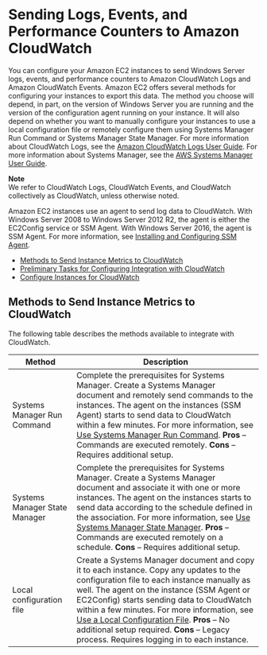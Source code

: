 # Sending Logs, Events, and Performance Counters to Amazon CloudWatch<a name="send_logs_to_cwl"></a>

You can configure your Amazon EC2 instances to send Windows Server logs, events, and performance counters to Amazon CloudWatch Logs and Amazon CloudWatch Events\. Amazon EC2 offers several methods for configuring your instances to export this data\. The method you choose will depend, in part, on the version of Windows Server you are running and the version of the configuration agent running on your instance\. It will also depend on whether you want to manually configure your instances to use a local configuration file or remotely configure them using Systems Manager Run Command or Systems Manager State Manager\. For more information about CloudWatch Logs, see the [Amazon CloudWatch Logs User Guide](http://docs.aws.amazon.com/AmazonCloudWatch/latest/logs/)\. For more information about Systems Manager, see the [AWS Systems Manager User Guide](http://docs.aws.amazon.com/systems-manager/latest/userguide/)\.

**Note**  
We refer to CloudWatch Logs, CloudWatch Events, and CloudWatch collectively as CloudWatch, unless otherwise noted\.

Amazon EC2 instances use an agent to send log data to CloudWatch\. With Windows Server 2008 to Windows Server 2012 R2, the agent is either the EC2Config service or SSM Agent\. With Windows Server 2016, the agent is SSM Agent\. For more information, see [Installing and Configuring SSM Agent](http://docs.aws.amazon.com/systems-manager/latest/userguide/ssm-agent.html)\.


+ [Methods to Send Instance Metrics to CloudWatch](#send_logs_to_cwl_diff)
+ [Preliminary Tasks for Configuring Integration with CloudWatch](send_logs_to_cwl_gs.md)
+ [Configure Instances for CloudWatch](send_logs_to_cwl_instances.md)

## Methods to Send Instance Metrics to CloudWatch<a name="send_logs_to_cwl_diff"></a>

The following table describes the methods available to integrate with CloudWatch\.


| Method | Description | 
| --- | --- | 
|  Systems Manager Run Command  |  Complete the prerequisites for Systems Manager\. Create a Systems Manager document and remotely send commands to the instances\. The agent on the instances \(SSM Agent\) starts to send data to CloudWatch within a few minutes\. For more information, see [Use Systems Manager Run Command](send_logs_to_cwl_instances.md#remote-commands-cloudwatch)\. **Pros** – Commands are executed remotely\. **Cons** – Requires additional setup\.  | 
|  Systems Manager State Manager  |  Complete the prerequisites for Systems Manager\. Create a Systems Manager document and associate it with one or more instances\. The agent on the instances starts to send data according to the schedule defined in the association\. For more information, see [Use Systems Manager State Manager](send_logs_to_cwl_instances.md#ec2-configuration-cwl)\. **Pros** – Commands are executed remotely on a schedule\. **Cons** – Requires additional setup\.  | 
|  Local configuration file  |  Create a Systems Manager document and copy it to each instance\. Copy any updates to the configuration file to each instance manually as well\. The agent on the instance \(SSM Agent or EC2Config\) starts sending data to CloudWatch within a few minutes\. For more information, see [Use a Local Configuration File](send_logs_to_cwl_instances.md#send_logs_cwl_configfile)\. **Pros** – No additional setup required\. **Cons** – Legacy process\. Requires logging in to each instance\.  | 